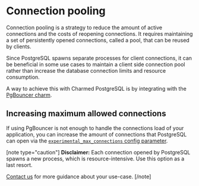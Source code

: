 # Connection pooling 

Connection pooling is a strategy to reduce the amount of active connections and the costs of reopening connections. It requires maintaining a set of persistently opened connections, called a pool, that can be reused by clients.

Since PostgreSQL spawns separate processes for client connections, it can be beneficial in some use cases to maintain a client side connection pool rather than increase the database connection limits and resource consumption. 

A way to achieve this with Charmed PostgreSQL is by integrating with the [PgBouncer charm](https://charmhub.io/pgbouncer?channel=1/stable).	

## Increasing maximum allowed connections

If using PgBouncer is not enough to handle the connections load of your application, you can increase the amount of connections that PostgreSQL can open via the [`experimental_max_connections` config parameter](https://charmhub.io/postgresql/configurations#experimental_max_connections). 

[note type="caution"]
**Disclaimer:** Each connection opened by PostgreSQL spawns a new process, which is resource-intensive. Use this option as a last resort.

[Contact us](/t/11863) for more guidance about your use-case.
[/note]